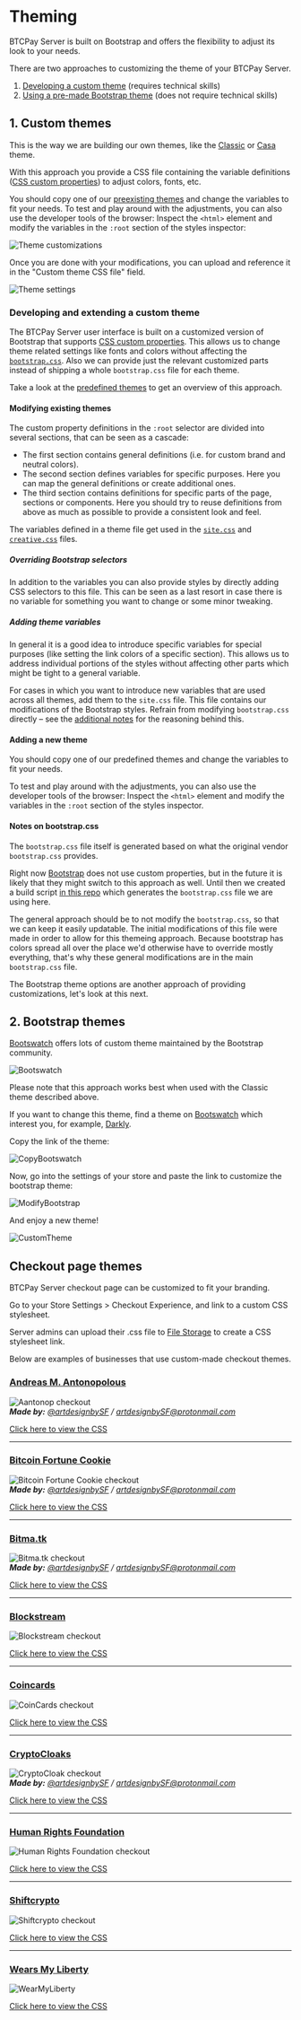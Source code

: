 # Theming

BTCPay Server is built on Bootstrap and offers the flexibility to adjust its look to your needs.

There are two approaches to customizing the theme of your BTCPay Server.

1. [Developing a custom theme](#1-custom-themes) (requires technical skills)
2. [Using a pre-made Bootstrap theme](#2-bootstrap-themes) (does not require technical skills)

## 1. Custom themes

This is the way we are building our own themes, like the [Classic](https://github.com/btcpayserver/btcpayserver/blob/master/BTCPayServer/wwwroot/main/themes/classic.css) or [Casa](https://github.com/btcpayserver/btcpayserver/blob/master/BTCPayServer/wwwroot/main/themes/casa.css) theme.

With this approach you provide a CSS file containing the variable definitions ([CSS custom properties](https://developer.mozilla.org/en-US/docs/Web/CSS/--*)) to adjust colors, fonts, etc.

You should copy one of our [preexisting themes](https://github.com/btcpayserver/btcpayserver/blob/master/BTCPayServer/wwwroot/main/themes/) and change the variables to fit your needs.
To test and play around with the adjustments, you can also use the developer tools of the browser:
Inspect the `<html>` element and modify the variables in the `:root` section of the styles inspector:

![Theme customizations](img/ThemeCustomization.gif)

Once you are done with your modifications, you can upload and reference it in the "Custom theme CSS file" field.

![Theme settings](img/ThemeSettings.png)

### Developing and extending a custom theme

The BTCPay Server user interface is built on a customized version of Bootstrap that supports [CSS custom properties](https://developer.mozilla.org/en-US/docs/Web/CSS/--*).
This allows us to change theme related settings like fonts and colors without affecting the [`bootstrap.css`](#Notes-on-bootstrapcss).
Also we can provide just the relevant customized parts instead of shipping a whole `bootstrap.css` file for each theme.

Take a look at the [predefined themes](../BTCPayServer/wwwroot/main/themes) to get an overview of this approach.

#### Modifying existing themes

The custom property definitions in the `:root` selector are divided into several sections, that can be seen as a cascade:

- The first section contains general definitions (i.e. for custom brand and neutral colors).
- The second section defines variables for specific purposes.
  Here you can map the general definitions or create additional ones.
- The third section contains definitions for specific parts of the page, sections or components.
  Here you should try to reuse definitions from above as much as possible to provide a consistent look and feel.

The variables defined in a theme file get used in the [`site.css`](../BTCPayServer/wwwroot/main/site.css) and [`creative.css`](../BTCPayServer/wwwroot/main/bootstrap4-creativestart/creative.css) files.

##### Overriding Bootstrap selectors

In addition to the variables you can also provide styles by directly adding CSS selectors to this file.
This can be seen as a last resort in case there is no variable for something you want to change or some minor tweaking.

##### Adding theme variables

In general it is a good idea to introduce specific variables for special purposes (like setting the link colors of a specific section).
This allows us to address individual portions of the styles without affecting other parts which might be tight to a general variable.

For cases in which you want to introduce new variables that are used across all themes, add them to the `site.css` file.
This file contains our modifications of the Bootstrap styles.
Refrain from modifying `bootstrap.css` directly – see the [additional notes](#Notes-on-bootstrapcss) for the reasoning behind this.

#### Adding a new theme

You should copy one of our predefined themes and change the variables to fit your needs.

To test and play around with the adjustments, you can also use the developer tools of the browser:
Inspect the `<html>` element and modify the variables in the `:root` section of the styles inspector.

#### Notes on bootstrap.css

The `bootstrap.css` file itself is generated based on what the original vendor `bootstrap.css` provides.

Right now [Bootstrap](https://getbootstrap.com/docs/4.3/getting-started/theming/) does not use custom properties, but in the future it is likely that they might switch to this approach as well.
Until then we created a build script [in this repo](https://github.com/dennisreimann/btcpayserver-ui-prototype) which generates the `bootstrap.css` file we are using here.

The general approach should be to not modify the `bootstrap.css`, so that we can keep it easily updatable.
The initial modifications of this file were made in order to allow for this themeing approach.
Because bootstrap has colors spread all over the place we'd otherwise have to override mostly everything, that's why these general modifications are in the main `bootstrap.css` file.

The Bootstrap theme options are another approach of providing customizations, let's look at this next.

## 2. Bootstrap themes

[Bootswatch](https://bootswatch.com/) offers lots of custom theme maintained by the Bootstrap community.

![Bootswatch](img/Bootswatch.png)

Please note that this approach works best when used with the Classic theme described above.

If you want to change this theme, find a theme on [Bootswatch](https://bootswatch.com/) which interest you, for example, [Darkly](https://bootswatch.com/darkly/).

Copy the link of the theme:

![CopyBootswatch](img/CopyBootswatch.png)

Now, go into the settings of your store and paste the link to customize the bootstrap theme:

![ModifyBootstrap](img/ModifyBootstrap.png)

And enjoy a new theme!

![CustomTheme](img/CustomTheme.png)

## Checkout page themes

BTCPay Server checkout page can be customized to fit your branding.

Go to your Store Settings > Checkout Experience, and link to a custom CSS stylesheet. 

Server admins can upload their .css file to [File Storage](FAQ/FAQ-ServerSettings.md#how-to-upload-files-to-btcpay) to create a CSS stylesheet link.

Below are examples of businesses that use custom-made checkout themes.

### [Andreas M. Antonopolous](https://aantonop.com/)

![Aantonop checkout](img/Theme-AantonopShop.png)\
_**Made by:** [@artdesignbySF](https://twitter.com/artdesignbySF) / <artdesignbySF@protonmail.com>_

<a href="Custom-CSS/Aantonop-css.md" target="_blank" rel="noopener noreferrer">Click here to view the CSS</a>

---

### [Bitcoin Fortune Cookie](https://bitcoinfortunecookie.com/)

![Bitcoin Fortune Cookie checkout](img/Theme-BitcoinFortuneCookie.png)\
_**Made by:** [@artdesignbySF](https://twitter.com/artdesignbySF) / <artdesignbySF@protonmail.com>_

<a href="Custom-CSS/BitcoinFortuneCookie-css.md" target="_blank" rel="noopener noreferrer">Click here to view the CSS</a>

---

### [Bitma.tk](https://bitma.tk/)

![Bitma.tk checkout](img/Theme-Bitmatk.png)\
_**Made by:** [@artdesignbySF](https://twitter.com/artdesignbySF) / <artdesignbySF@protonmail.com>_

<a href="Custom-CSS/Bitmatk-css.md" target="_blank" rel="noopener noreferrer">Click here to view the CSS</a>

---

### [Blockstream](https://blockstream.com/)

![Blockstream checkout](img/Theme-Blockstream.png)

<a href="Custom-CSS/Blockstream-css.md" target="_blank" rel="noopener noreferrer">Click here to view the CSS</a>

---

### [Coincards](https://coincards.com/)

![CoinCards checkout](img/Theme-Coincards.png)

<a href="Custom-CSS/Coincards-css.md" target="_blank" rel="noopener noreferrer">Click here to view the CSS</a>

---

### [CryptoCloaks](https://www.cryptocloaks.com/)

![CryptoCloak checkout](img/Theme-CryptoCloaks.png)\
_**Made by:** [@artdesignbySF](https://twitter.com/artdesignbySF) / <artdesignbySF@protonmail.com>_

<a href="Custom-CSS/CryptoCloaks-css.md" target="_blank" rel="noopener noreferrer">Click here to view the CSS</a>

---

### [Human Rights Foundation](https://hrf.org/)

![Human Rights Foundation checkout](img/Theme-HumanRightsFoundation.png)

<a href="Custom-CSS/HumanRightsFoundation-css.md" target="_blank" rel="noopener noreferrer">Click here to view the CSS</a>

---

### [Shiftcrypto](https://shiftcrypto.ch/)

![Shiftcrypto checkout](img/Theme-cryptosecurity.png)

<a href="Custom-CSS/ShiftCryptosecurity-css.md" target="_blank" rel="noopener noreferrer">Click here to view the CSS</a>

---

### [Wears My Liberty](https://wearsmyliberty.com)

![WearMyLiberty](img/Theme-WearMyLiberty.png)

<a href="Custom-CSS/WearsMyLiberty-css.md" target="_blank" rel="noopener noreferrer">Click here to view the CSS</a>